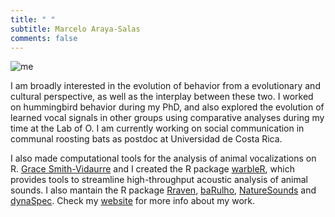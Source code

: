 ```yaml
---
title: " "
subtitle: Marcelo Araya-Salas 
comments: false
---
```


![me](https://marce10.github.io/OTS_BIR_2023/images/me.png)


I am broadly interested in the evolution of behavior from a evolutionary and cultural perspective, as well as the interplay between these two. I worked on hummingbird behavior during my PhD, and also explored the evolution of learned vocal signals in other groups using comparative analyses during my time at the Lab of O. I am currently working on social communication in communal roosting bats as postdoc at Universidad de Costa Rica.

I also made computational tools for the analysis of animal vocalizations on R. [Grace Smith-Vidaurre](http://gsmithvi.github.io/) and I created the R package  [warbleR](https://cran.r-project.org/package=warbleR), which provides tools to streamline high-throughput acoustic analysis of animal sounds. I also mantain the R package [Rraven](https://cran.r-project.org/package=Rraven), [baRulho](https://cran.r-project.org/package=baRulho), [NatureSounds](https://cran.r-project.org/package=NatureSounds) and [dynaSpec](https://marce10.github.io/dynaSpec/). Check my [website](http://marceloarayasalas.weebly.com/) for more info about my work. 
